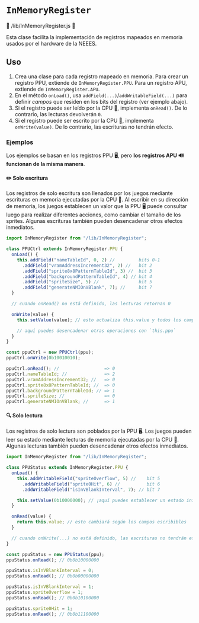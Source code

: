 # `InMemoryRegister`

📄 /lib/InMemoryRegister.js 📄

Esta clase facilita la implementación de registros mapeados en memoria usados por el hardware de la NEEES.

## Uso

1. Crea una clase para cada registro mapeado en memoria. Para crear un registro PPU, extiende de `InMemoryRegister.PPU`. Para un registro APU, extiende de `InMemoryRegister.APU`.
2. En el método `onLoad()`, usa `addField(...)`/`addWritableField(...)` para definir _campos_ que residen en los bits del registro (ver ejemplo abajo).
3. Si el registro puede ser leído por la CPU 🧠, implementa `onRead()`. De lo contrario, las lecturas devolverán `0`.
4. Si el registro puede ser escrito por la CPU 🧠, implementa `onWrite(value)`. De lo contrario, las escrituras no tendrán efecto.

### Ejemplos

Los ejemplos se basan en los registros PPU 🖥️, pero **los registros APU 🔊 funcionan de la misma manera**.

#### ✏️ Solo escritura

Los registros de solo escritura son llenados por los juegos mediante escrituras en memoria ejecutadas por la CPU 🧠. Al escribir en su dirección de memoria, los juegos establecen un valor que la PPU 🖥️ puede consultar luego para realizar diferentes acciones, como cambiar el tamaño de los sprites. Algunas escrituras también pueden desencadenar otros efectos inmediatos.

```javascript
import InMemoryRegister from "/lib/InMemoryRegister";

class PPUCtrl extends InMemoryRegister.PPU {
  onLoad() {
    this.addField("nameTableId", 0, 2) //         bits 0-1
      .addField("vramAddressIncrement32", 2) //   bit 2
      .addField("sprite8x8PatternTableId", 3) //  bit 3
      .addField("backgroundPatternTableId", 4) // bit 4
      .addField("spriteSize", 5) //               bit 5
      .addField("generateNMIOnVBlank", 7); //     bit 7
  }

  // cuando onRead() no está definido, las lecturas retornan 0

  onWrite(value) {
    this.setValue(value); // esto actualiza this.value y todos los campos

    // aquí puedes desencadenar otras operaciones con `this.ppu`
  }
}

const ppuCtrl = new PPUCtrl(ppu);
ppuCtrl.onWrite(0b10010010);

ppuCtrl.onRead(); //                 => 0
ppuCtrl.nameTableId; //              => 2
ppuCtrl.vramAddressIncrement32; //   => 0
ppuCtrl.sprite8x8PatternTableId; //  => 0
ppuCtrl.backgroundPatternTableId; // => 1
ppuCtrl.spriteSize; //               => 0
ppuCtrl.generateNMIOnVBlank; //      => 1
```

#### 🔍 Solo lectura

Los registros de solo lectura son poblados por la PPU 🖥️. Los juegos pueden leer su estado mediante lecturas de memoria ejecutadas por la CPU 🧠. Algunas lecturas también pueden desencadenar otros efectos inmediatos.

```javascript
import InMemoryRegister from "/lib/InMemoryRegister";

class PPUStatus extends InMemoryRegister.PPU {
  onLoad() {
    this.addWritableField("spriteOverflow", 5) //    bit 5
      .addWritableField("sprite0Hit", 6) //          bit 6
      .addWritableField("isInVBlankInterval", 7); // bit 7

    this.setValue(0b10000000); // ¡aquí puedes establecer un estado inicial!
  }

  onRead(value) {
    return this.value; // esto cambiará según los campos escribibles
  }

  // cuando onWrite(...) no está definido, las escrituras no tendrán efecto
}

const ppuStatus = new PPUStatus(ppu);
ppuStatus.onRead(); // 0b0b10000000

ppuStatus.isInVBlankInterval = 0;
ppuStatus.onRead(); // 0b0b00000000

ppuStatus.isInVBlankInterval = 1;
ppuStatus.spriteOverflow = 1;
ppuStatus.onRead(); // 0b0b10100000

ppuStatus.sprite0Hit = 1;
ppuStatus.onRead(); // 0b0b11100000
```
